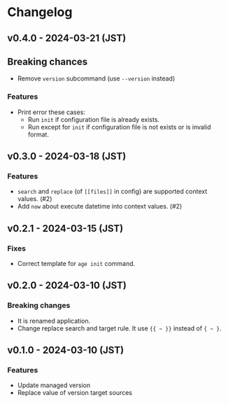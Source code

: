 # Changelog

## v0.4.0 - 2024-03-21 (JST)

## Breaking chances

- Remove `version` subcommand (use `--version` instead)

### Features

- Print error these cases:
  - Run `init` if configuration file is already exists.
  - Run except for `init` if configuration file is not exists or is invalid format.

## v0.3.0 - 2024-03-18 (JST)

### Features

- `search` and `replace` (of `[[files]]` in config) are supported context values. (#2)
- Add `now` about execute datetime into context values. (#2)

## v0.2.1 - 2024-03-15 (JST)

### Fixes

- Correct template for `age init` command.

## v0.2.0 - 2024-03-10 (JST)

### Breaking changes

- It is renamed application.
- Change replace search and target rule.
  It use `{{ ~ }}` instead of `{ ~ }`.

## v0.1.0 - 2024-03-10 (JST)

### Features

- Update managed version
- Replace value of version target sources
